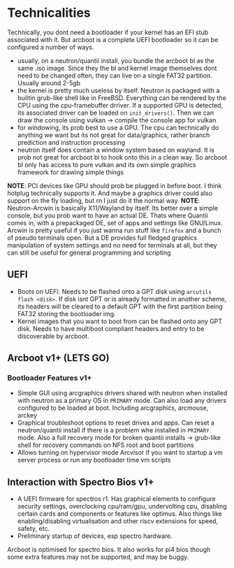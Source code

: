 # Technicalities

Technically, you dont need a bootloader if your kernel has an EFI stub associated with it. But arcboot is a complete UEFI bootloader so it can be configured a number of ways.

- usually, on a neutron/quantii install, you bundle the arcboot bl as the same .iso image. Since they the bl and kernel image themselves dont need to be changed often, they can live on a single FAT32 partition. Usually around 2-5gb
- the kernel is pretty much useless by itself. Neutron is packaged with a builtin grub-like shell like in FreeBSD. Everything can be rendered by the CPU using the cpu-framebuffer drriver. If a supported GPU is detected, its associated driver can be loaded on `init_drivers()`. Then we can draw the console using vulkan -> compile the console app for vulkan
- for windowing, its prob best to use a GPU. The cpu can technically do anything we want but its not great for data/graphics, rather branch prediction and instruction processing
- neutron itself does contain a window system based on wayland. It is prob not great for arcboot bl to hook onto this in a clean way. So arcboot bl only has access to pure vulkan and its own simple graphics framework for drawing simple things

**NOTE**: PCI devices like GPU should prob be plugged in before boot. I think hotplug technically supports it. And maybe a graphics driver could also support on the fly loading, but rn I just do it the normal way.
**NOTE**: Neutron-Arcwin is basically X11/Wayland by itself. Its better over a simple console, but you prob want to have an actual DE. Thats where Quantii comes in, with a prepackaged DE, set of apps and settings like GNU/Linux. Arcwin is pretty useful if you just wanna run stuff like `firefox` and a bunch of pseudo terminals open. But a DE provides full fledged graphics manipulation of system settings and no need for terminals at all, but they can still be useful for general programming and scripting

## UEFI

- Boots on UEFI. Needs to be flashed onto a GPT disk using `arcutils flash <disk>`. If disk isnt GPT or is already formatted in another scheme, its headers will be cleared to a default GPT with the first partition being FAT32 storing the bootloader img.
- Kernel images that you want to boot from can be flashed onto any GPT disk. Needs to have multiboot compliant headers and entry to be discoverable by arcboot.

## Arcboot v1+ (LETS GO)

### Bootloader Features v1+

- Simple GUI using arcgraphics drivers shared with neutron when installed with neutron as a primary OS in `PRIMARY` mode. Can also load any drivers configured to be loaded at boot. Including arcgraphics, arcmouse, arckey
- Graphical troubleshoot options to reset drives and apps. Can reset a neutron/quantii install if there is a problem whe installed in `PRIMARY` mode. Also a full recovery mode for broken quantii installs -> grub-like shell for recovery commands on NFS root and boot partitions
- Allows turning on hypervisor mode Arcvisor if you want to startup a vm server process or run any bootloader time vm scripts

## Interaction with Spectro Bios v1+

- A UEFI firmware for spectros r1. Has graphical elements to configure security settings, overclocking cpu/ram/gpu, undervolting cpu, disabling certain cards and components or features like optimus. Also things like enabling/disabling virtualisation and other riscv extensions for speed, safety, etc.
- Preliminary startup of devices, esp spectro hardware.

Arcboot is optimised for spectro bios. It also works for pi4 bios though some extra features may not be supported, and may be buggy.
